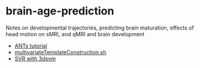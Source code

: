# brain-age-prediction
Notes on developmental trajectories, predicting brain maturation, effects of head motion on sMRI, and qMRI and brain development

* [ANTs tutorial](http://rpubs.com/stnava/ANTsTut)
* [multivariateTemplateConstruction.sh](https://github.com/stnava/ANTs/blob/master/Scripts/antsMultivariateTemplateConstruction.sh)
* [SVR with 3dsvm](https://github.com/ccraddock/svr_iba)
